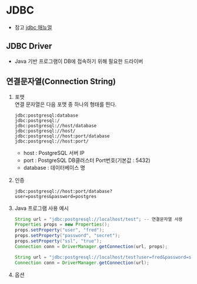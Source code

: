 # JDBC
- 참고 [jdbc 매뉴얼](https://jdbc.postgresql.org/documentation/use/)

## JDBC Driver
- Java 기반 프로그램이 DB에 접속하기 위해 필요한 드라이버

## 연결문자열(Connection String)
1. 포맷    
   연결 문자열은 다음 포맷 중 하나의 형태를 띈다.
   ```
   jdbc:postgresql:database
   jdbc:postgresql:/
   jdbc:postgresql://host/database
   jdbc:postgresql://host/
   jdbc:postgresql://host:port/database
   jdbc:postgresql://host:port/
   ```
   - host : PostgreSQL 서버 IP
   - port : PostgreSQL DB클러스터 Port번호(기본값 : 5432)
   - database : 데이터베이스 명

2. 인증
   ```
   jdbc:postgresql://host:port/database?user=postgres&password=postgres
   ```

3. Java 프로그램 사용 예시
   ```java
   String url = "jdbc:postgresql://localhost/test"; -- 연결문자열 사용
   Properties props = new Properties();
   props.setProperty("user", "fred");
   props.setProperty("password", "secret");
   props.setProperty("ssl", "true");
   Connection conn = DriverManager.getConnection(url, props);
   
   String url = "jdbc:postgresql://localhost/test?user=fred&password=secret&ssl=true";
   Connection conn = DriverManager.getConnection(url);
   ```
4. 옵션
   ```
   
   ```
